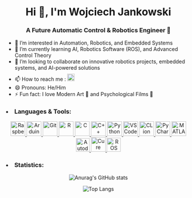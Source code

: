<h1 align="center">Hi 👋, I'm Wojciech Jankowski</h1>
<h3 align="center">A Future Automatic Control & Robotics Engineer 🤖</h3>


- 👀 I’m interested in Automation, Robotics, and Embedded Systems
- 🌱 I’m currently learning AI, Robotics Software (ROS), and Advanced Control Theory
- 💞️ I’m looking to collaborate on innovative robotics projects, embedded systems, and AI-powered solutions
- 📫 How to reach me :
  <a href="https://www.linkedin.com/in/wojciech-jankowski-/" target="_blank" rel="noreferrer">
    <img src="https://cdn.jsdelivr.net/gh/devicons/devicon/icons/linkedin/linkedin-original.svg" alt="LinkedIn" width="20" height="20" style="margin-top: 8px;"/>
  </a>
- 😄 Pronouns: He/Him
- ⚡ Fun fact: I love Modern Art 🎨 and Psychological Films 🍿

<h3 align="left"><li>Languages & Tools:</li></h3>

<p align="center">
  <a href="https://www.raspberrypi.org/" target="_blank" rel="noreferrer">
    <img src="https://cdn.jsdelivr.net/gh/devicons/devicon/icons/raspberrypi/raspberrypi-original.svg" alt="Raspberry Pi" width="40" height="40"/>
  </a>
  <a href="https://www.arduino.cc/" target="_blank" rel="noreferrer">
    <img src="https://cdn.jsdelivr.net/gh/devicons/devicon/icons/arduino/arduino-original.svg" alt="Arduino" width="40" height="40"/>
  </a>
   <a href="https://git-scm.com/" target="_blank" rel="noreferrer">
    <img src="https://cdn.jsdelivr.net/gh/devicons/devicon/icons/git/git-original.svg" alt="Git" width="40" height="40"/>
  </a>
  <a href="https://www.r-project.org/" target="_blank" rel="noreferrer">
    <img src="https://cdn.jsdelivr.net/gh/devicons/devicon/icons/r/r-original.svg" alt="R" width="40" height="40"/>
  </a>
  <a href="https://www.cprogramming.com/" target="_blank" rel="noreferrer">
    <img src="https://cdn.jsdelivr.net/gh/devicons/devicon/icons/c/c-original.svg" alt="C" width="40" height="40"/>
  </a>
  <a href="https://www.w3schools.com/cpp/" target="_blank" rel="noreferrer">
    <img src="https://cdn.jsdelivr.net/gh/devicons/devicon/icons/cplusplus/cplusplus-original.svg" alt="C++" width="40" height="40"/>
  </a>
  <a href="https://www.python.org" target="_blank" rel="noreferrer">
    <img src="https://cdn.jsdelivr.net/gh/devicons/devicon/icons/python/python-original.svg" alt="Python" width="40" height="40"/>
  </a>
   <a href="https://code.visualstudio.com/" target="_blank" rel="noreferrer">
    <img src="https://cdn.jsdelivr.net/gh/devicons/devicon/icons/vscode/vscode-original.svg" alt="VS Code" width="40" height="40"/>
  </a>
  <a href="https://www.jetbrains.com/clion/" target="_blank" rel="noreferrer">
    <img src="https://cdn.jsdelivr.net/gh/devicons/devicon/icons/clion/clion-original.svg" alt="CLion" width="40" height="40"/>
  </a>
  <a href="https://www.jetbrains.com/pycharm/" target="_blank" rel="noreferrer">
    <img src="https://cdn.jsdelivr.net/gh/devicons/devicon/icons/pycharm/pycharm-original.svg" alt="PyCharm" width="40" height="40"/>
  </a>
  <a href="https://www.mathworks.com/products/matlab.html" target="_blank" rel="noreferrer">
    <img src="https://cdn.jsdelivr.net/gh/devicons/devicon/icons/matlab/matlab-original.svg" alt="MATLAB" width="40" height="40"/>
  </a>
  <a href="https://cad-project.pl/szkolenie/autodesk-inventor-stopien-1-online/" target="_blank" rel="noreferrer">
   <img src="https://cad-project.pl/wp-content/uploads/2021/10/autodesk-inventor-professional-product-icon-social-400.png" alt="Autodesk Inventor" width="37" height="37"/>
  </a>
  <a href="https://ultimaker.com/software/ultimaker-cura/" target="_blank" rel="noreferrer">
    <img src="https://img.utdstc.com/icon/97a/a5e/97aa5e531fee9e0b18d7028609d091062db6e392c49e45859ba0aeeeb118eae4:100" alt="Cure" width="40" height="40"/>
  </a>
  <a href="https://www.ros.org/" target="_blank" rel="noreferrer">
    <img src="https://upload.wikimedia.org/wikipedia/commons/1/15/Robot_Operating_System_logo.svg" alt="ROS" width="38" height="38"/>
  </a>
</p>

<h3 align="left"><li>Statistics:</li></h3>

<p align="center">
  <img src="https://github-readme-stats.vercel.app/api?username=mezyon&show_icons=true&theme=tokyonight" alt="Anurag's GitHub stats"/>
</p>
<p align="center">
  <img src="https://github-readme-stats.vercel.app/api/top-langs/?username=mezyon&layout=compact&theme=tokyonight" alt="Top Langs"/>
</p>
